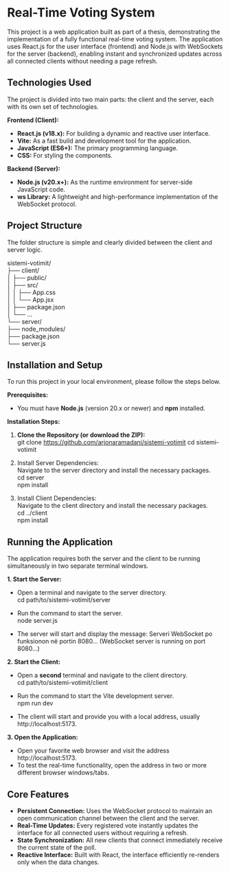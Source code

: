 # **Real-Time Voting System**

This project is a web application built as part of a thesis, demonstrating the implementation of a fully functional real-time voting system. The application uses React.js for the user interface (frontend) and Node.js with WebSockets for the server (backend), enabling instant and synchronized updates across all connected clients without needing a page refresh.

## **Technologies Used**

The project is divided into two main parts: the client and the server, each with its own set of technologies.

**Frontend (Client):**

* **React.js (v18.x):** For building a dynamic and reactive user interface.  
* **Vite:** As a fast build and development tool for the application.  
* **JavaScript (ES6+):** The primary programming language.  
* **CSS:** For styling the components.

**Backend (Server):**

* **Node.js (v20.x+):** As the runtime environment for server-side JavaScript code.  
* **ws Library:** A lightweight and high-performance implementation of the WebSocket protocol.

## **Project Structure**

The folder structure is simple and clearly divided between the client and server logic.

sistemi-votimit/  
├── client/  
│   ├── public/  
│   ├── src/  
│   │   ├── App.css  
│   │   └── App.jsx  
│   ├── package.json  
│   └── ...  
└── server/  
    ├── node\_modules/  
    ├── package.json  
    └── server.js

## **Installation and Setup**

To run this project in your local environment, please follow the steps below.

**Prerequisites:**

* You must have **Node.js** (version 20.x or newer) and **npm** installed.

**Installation Steps:**

1. **Clone the Repository (or download the ZIP):**  
   git clone https://github.com/arjonaramadani/sistemi-votimit
   cd sistemi-votimit

2. Install Server Dependencies:  
   Navigate to the server directory and install the necessary packages.  
   cd server  
   npm install

3. Install Client Dependencies:  
   Navigate to the client directory and install the necessary packages.  
   cd ../client  
   npm install

## **Running the Application**

The application requires both the server and the client to be running simultaneously in two separate terminal windows.

**1\. Start the Server:**

* Open a terminal and navigate to the server directory.  
  cd path/to/sistemi-votimit/server

* Run the command to start the server.  
  node server.js

* The server will start and display the message: Serveri WebSocket po funksionon në portin 8080... (WebSocket server is running on port 8080...)

**2\. Start the Client:**

* Open a **second** terminal and navigate to the client directory.  
  cd path/to/sistemi-votimit/client

* Run the command to start the Vite development server.  
  npm run dev

* The client will start and provide you with a local address, usually http://localhost:5173.

**3\. Open the Application:**

* Open your favorite web browser and visit the address http://localhost:5173.  
* To test the real-time functionality, open the address in two or more different browser windows/tabs.

## **Core Features**

* **Persistent Connection:** Uses the WebSocket protocol to maintain an open communication channel between the client and the server.  
* **Real-Time Updates:** Every registered vote instantly updates the interface for all connected users without requiring a refresh.  
* **State Synchronization:** All new clients that connect immediately receive the current state of the poll.  
* **Reactive Interface:** Built with React, the interface efficiently re-renders only when the data changes.